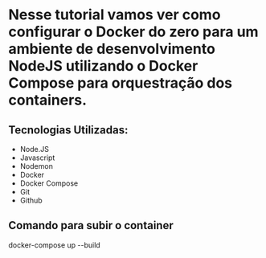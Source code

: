# Nesse tutorial vamos ver como configurar o Docker do zero para um ambiente de desenvolvimento NodeJS utilizando o Docker Compose para orquestração dos containers.

## Tecnologias Utilizadas:

- Node.JS
- Javascript
- Nodemon
- Docker
- Docker Compose
- Git
- Github

## Comando para subir o container

docker-compose up --build
